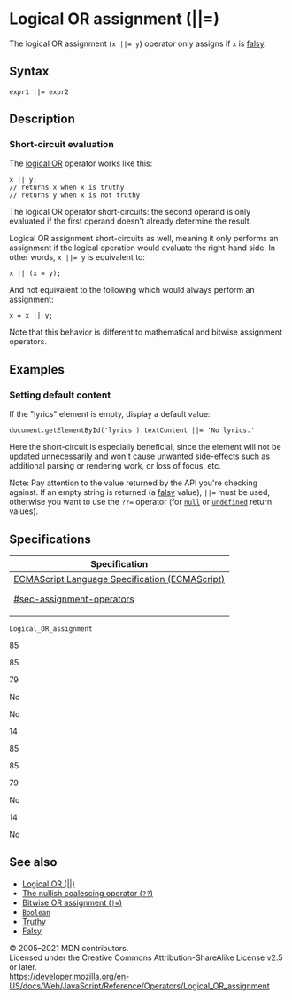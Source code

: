 # Logical OR assignment (||=)

The logical OR assignment (`x ||= y`) operator only assigns if `x` is [falsy](https://developer.mozilla.org/en-US/docs/Glossary/Falsy).

## Syntax

    expr1 ||= expr2

## Description

### Short-circuit evaluation

The [logical OR](logical_or) operator works like this:

    x || y;
    // returns x when x is truthy
    // returns y when x is not truthy

The logical OR operator short-circuits: the second operand is only evaluated if the first operand doesn't already determine the result.

Logical OR assignment short-circuits as well, meaning it only performs an assignment if the logical operation would evaluate the right-hand side. In other words, `x ||= y` is equivalent to:

    x || (x = y);

And not equivalent to the following which would always perform an assignment:

    x = x || y;

Note that this behavior is different to mathematical and bitwise assignment operators.

## Examples

### Setting default content

If the "lyrics" element is empty, display a default value:

    document.getElementById('lyrics').textContent ||= 'No lyrics.'

Here the short-circuit is especially beneficial, since the element will not be updated unnecessarily and won't cause unwanted side-effects such as additional parsing or rendering work, or loss of focus, etc.

Note: Pay attention to the value returned by the API you're checking against. If an empty string is returned (a [falsy](https://developer.mozilla.org/en-US/docs/Glossary/Falsy) value), `||=` must be used, otherwise you want to use the `??=` operator (for [`null`](../global_objects/null) or [`undefined`](../global_objects/undefined) return values).

## Specifications

<table><thead><tr class="header"><th>Specification</th></tr></thead><tbody><tr class="odd"><td><a href="https://tc39.es/ecma262/#sec-assignment-operators">ECMAScript Language Specification (ECMAScript) 
<br/>

<span class="small">#sec-assignment-operators</span></a></td></tr></tbody></table>

`Logical_OR_assignment`

85

85

79

No

No

14

85

85

79

No

14

No

## See also

-   [Logical OR (||)](logical_or)
-   [The nullish coalescing operator (`??`)](nullish_coalescing_operator)
-   [Bitwise OR assignment (`|=`)](bitwise_or_assignment)
-   [`Boolean`](../global_objects/boolean)
-   [Truthy](https://developer.mozilla.org/en-US/docs/Glossary/Truthy)
-   [Falsy](https://developer.mozilla.org/en-US/docs/Glossary/Falsy)

© 2005–2021 MDN contributors.  
Licensed under the Creative Commons Attribution-ShareAlike License v2.5 or later.  
<a href="https://developer.mozilla.org/en-US/docs/Web/JavaScript/Reference/Operators/Logical_OR_assignment" class="_attribution-link">https://developer.mozilla.org/en-US/docs/Web/JavaScript/Reference/Operators/Logical_OR_assignment</a>
